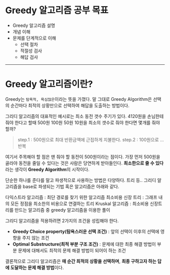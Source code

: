 # Greedy 알고리즘 공부 목표
- Greedy 알고리즘 설명
- 개념 이해
- 문제를 단계적으로 이해
  - 선택 절차
  - 적절성 검사
  - 해답 검사


---
# Greedy 알고리즘이란?
Greedy는 `탐욕적, 욕심많은`이라는 뜻을 가졌다. 말 그대로 Greedy Algorithm은 선택의 순간마다 최적의 상황만으로 선택하여 해답을 도출하는 방법이다.

그리디 알고리즘의 대표적인 예시로는 최소 동전 갯수 주기가 있다.
4120원을 손님한테 줘야 한다고 할때 500원 100원 50원 10원을 최소의 갯수로 줘야 한다면 몇개를 줘야 할까?

>step.1 : 500원으로 최대 반환금액에 근접하게 지불한다.
>step.2 : 100원으로 ... 반복 

여기서 주목해야 할 점은 맨 줘야 할 동전이 500원이라는 점이다. 가장 먼저 500원을 골라야 동전을 줄일 수 있다는 것은 사람은 당연하게 받아들인다. **최소한으로 줄 수 있다** 라는 생각이 **Greedy Algorithm**의 시작이다.

단순한 하나를 준다를 말고 파생적으로 사용하는 방법은 다양하다. 트리 등..
그리디 알고리즘을 base로 파생되는 기법 혹은 알고리즘은 아래와 같다.

다익스트라 알고리즘 : 최단 경로를 찾기 위한 알고리즘
최소비용 신장 트리 : 그래프 내의 모든 정점을 최소한의 비용으로 연결하는 트리
Kruskal 알고리즘 : 최소비용 신장트리를 만드는 알고리즘 중 greedy 알고리즘을 이용한 풀이

그리디 알고리즘을 적용하려면 2가지의 조건을 성립해야 한다.
- **Greedy Choice property(탐욕스러운 선택 조건)** : 앞의 선택이 이후의 선택에 영향을 주지 않는 조건
- **Optimal Substructure(최적 부분 구조 조건)** : 문제에 대한 최종 해결 방법이 부분 문제에 대해서도 최적의 문제 해결 방법이 되어이 하는 조건

결론적으로 그리디 알고리즘은 **매 순간 최적의 상황을 선택하며**, **최종 구하고자 하는 답에 도달하는 문제 해결 방법**이다.